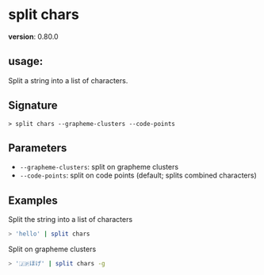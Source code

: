 # split chars

**version**: 0.80.0

## **usage**:

Split a string into a list of characters.

## Signature

`> split chars --grapheme-clusters --code-points`

## Parameters

- `--grapheme-clusters`: split on grapheme clusters
- `--code-points`: split on code points (default; splits combined characters)

## Examples

Split the string into a list of characters

```bash
> 'hello' | split chars
```

Split on grapheme clusters

```bash
> '🇯🇵ほげ' | split chars -g
```
